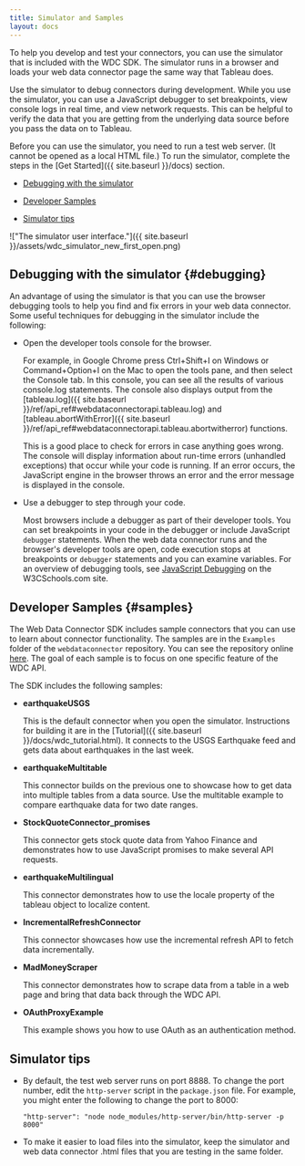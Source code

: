```yaml
---
title: Simulator and Samples
layout: docs
---
```


To help you develop and test your connectors, you can use the
simulator that is included with the WDC SDK. The simulator 
runs in a browser and loads your web data connector page the same way
that Tableau does.

Use the simulator to debug connectors during development. While you use 
the simulator, you can use a JavaScript debugger to set breakpoints,
view console logs in real time, and view network requests.
This can be helpful to verify the data that you are getting from the
underlying data source before you pass the data on to Tableau.

Before you can use the simulator, you need to run a test web server.
(It cannot be opened as a local HTML file.) To run the simulator, 
complete the steps in the [Get Started]({{ site.baseurl }}/docs) section.

*   [Debugging with the simulator](#debugging)

*   [Developer Samples](#samples)

*   [Simulator tips](#simulator-tips)

!["The simulator user interface."]({{ site.baseurl }}/assets/wdc_simulator_new_first_open.png)


 
Debugging with the simulator {#debugging}
----------------------------

An advantage of using the simulator is that you can use the browser
debugging tools to help you find and fix errors in your web
data connector. Some useful techniques for debugging in the simulator
include the following:

-   Open the developer tools console for the browser.

    For example, in Google Chrome press Ctrl+Shift+I on Windows or
    Command+Option+I on the Mac to open the tools pane, and then select
    the <span class="uicontrol">Console</span> tab. In this console,
    you can see all the results of various console.log statements.  The console also displays
    output from the [tableau.log]({{ site.baseurl }}/ref/api_ref#webdataconnectorapi.tableau.log) and
    [tableau.abortWithError]({{ site.baseurl }}/ref/api_ref#webdataconnectorapi.tableau.abortwitherror) functions.
    
    This is a good place to check for errors in case anything goes wrong.
    The console will display information about run-time errors
    (unhandled exceptions) that occur while your code is running. If an error
    occurs, the JavaScript engine in the browser throws an error and the error message is displayed in
    the console.
    
-   Use a debugger to step through your code.

    Most browsers include a debugger as part of their developer tools.
    You can set breakpoints in your code in the debugger or include
    JavaScript `debugger` statements. When the web data connector runs
    and the browser's developer tools are open, code execution stops at
    breakpoints or `debugger` statements and you can examine variables.
    For an overview of debugging tools, see [JavaScript
    Debugging](http://www.w3schools.com/js/js_debugging.asp) on the
    W3CSchools.com site.


Developer Samples {#samples}
----------------------------

The Web Data Connector SDK includes sample connectors that you can use to learn about connector functionality.
The samples are in the `Examples` folder of the `webdataconnector` repository. You can see the repository 
online [here](https://github.com/tableau/webdataconnector/tree/dev/). The goal of each sample is to focus on
one specific feature of the WDC API. 

The SDK includes the following samples:

-   **earthquakeUSGS**

    This is the default connector when you open the simulator. Instructions for building it are in the [Tutorial]({{ site.baseurl }}/docs/wdc_tutorial.html). It connects to the USGS Earthquake feed and gets data about earthquakes in the last week.

-   **earthquakeMultitable**

    This connector builds on the previous one to showcase how to get data into multiple tables from a data source. Use the multitable example to compare earthquake data for two date ranges.

-   **StockQuoteConnector_promises**

    This connector gets stock quote data from Yahoo Finance and demonstrates how to use JavaScript
    promises to make several API requests.

-   **earthquakeMultilingual**

    This connector demonstrates how to use the locale property of the tableau object to localize content. 

-   **IncrementalRefreshConnector**

    This connector showcases how use the incremental refresh API to fetch data incrementally. 

-   **MadMoneyScraper**

    This connector demonstrates how to scrape data from a table in a web page and bring that data back through
    the WDC API.

-   **OAuthProxyExample**

    This example shows you how to use OAuth as an authentication method.

Simulator tips
---------------

* By default, the test web server runs on port 8888. To change the port number, edit the `http-server` script in the `package.json` file.
  For example, you might enter the following to change the port to 8000:

  ```
  "http-server": "node node_modules/http-server/bin/http-server -p 8000"
  ```

* To make it easier to load files into the simulator, keep
  the simulator and web data connector .html files that you are
  testing in the same folder.

 
